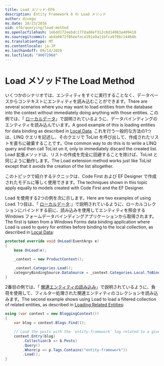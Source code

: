 ```yaml
---
title: Load メソッド-EF6
description: Entity Framework 6 の Load メソッド
author: divega
ms.date: 10/23/2016
uid: ef6/querying/load-method
ms.openlocfilehash: 1e6dd172eebdc177dad8ef312c8d14083a409410
ms.sourcegitcommit: abda0872f86eefeca191a9a11bfca976bc14468b
ms.translationtype: MT
ms.contentlocale: ja-JP
ms.lasthandoff: 09/14/2020
ms.locfileid: "90072968"
---
```

# <a name="the-load-method"></a><span data-ttu-id="d6ad7-103">Load メソッド</span><span class="sxs-lookup"><span data-stu-id="d6ad7-103">The Load Method</span></span>
<span data-ttu-id="d6ad7-104">いくつかのシナリオでは、エンティティをすぐに実行することなく、データベースからコンテキストにエンティティを読み込むことができます。</span><span class="sxs-lookup"><span data-stu-id="d6ad7-104">There are several scenarios where you may want to load entities from the database into the context without immediately doing anything with those entities.</span></span> <span data-ttu-id="d6ad7-105">この例では、「 [ローカルデータ](xref:ef6/querying/local-data)」で説明されているように、データバインディングのエンティティを読み込んでいます。</span><span class="sxs-lookup"><span data-stu-id="d6ad7-105">A good example of this is loading entities for data binding as described in [Local Data](xref:ef6/querying/local-data).</span></span> <span data-ttu-id="d6ad7-106">これを行う一般的な方法の1つは、LINQ クエリを記述し、そのクエリで ToList を呼び出して、作成されたリストを直ちに破棄することです。</span><span class="sxs-lookup"><span data-stu-id="d6ad7-106">One common way to do this is to write a LINQ query and then call ToList on it, only to immediately discard the created list.</span></span> <span data-ttu-id="d6ad7-107">Load 拡張メソッドは、リストの作成を完全に回避することを除けば、ToList と同じように動作します。</span><span class="sxs-lookup"><span data-stu-id="d6ad7-107">The Load extension method works just like ToList except that it avoids the creation of the list altogether.</span></span>  

<span data-ttu-id="d6ad7-108">このトピックで紹介するテクニックは、Code First および EF Designer で作成されたモデルに等しく使用できます。</span><span class="sxs-lookup"><span data-stu-id="d6ad7-108">The techniques shown in this topic apply equally to models created with Code First and the EF Designer.</span></span>  

<span data-ttu-id="d6ad7-109">Load を使用する2つの例を次に示します。</span><span class="sxs-lookup"><span data-stu-id="d6ad7-109">Here are two examples of using Load.</span></span> <span data-ttu-id="d6ad7-110">1つ目は、「 [ローカルデータ](xref:ef6/querying/local-data):」で説明されているように、ローカルコレクションにバインドする前に、読み込みを使用してエンティティを照会する Windows フォームデータバインディングアプリケーションから取得されます。</span><span class="sxs-lookup"><span data-stu-id="d6ad7-110">The first is taken from a Windows Forms data binding application where Load is used to query for entities before binding to the local collection, as described in [Local Data](xref:ef6/querying/local-data):</span></span>  

``` csharp
protected override void OnLoad(EventArgs e)
{
    base.OnLoad(e);

    _context = new ProductContext();

    _context.Categories.Load();
    categoryBindingSource.DataSource = _context.Categories.Local.ToBindingList();
}
```  

<span data-ttu-id="d6ad7-111">2番目の例では、「 [関連エンティティの読み込み](xref:ef6/querying/related-data)」で説明されているように、負荷を使用して、フィルター処理された関連エンティティのコレクションを読み込みます。</span><span class="sxs-lookup"><span data-stu-id="d6ad7-111">The second example shows using Load to load a filtered collection of related entities, as described in [Loading Related Entities](xref:ef6/querying/related-data):</span></span>  

``` csharp
using (var context = new BloggingContext())
{
    var blog = context.Blogs.Find(1);

    // Load the posts with the 'entity-framework' tag related to a given blog
    context.Entry(blog)
        .Collection(b => b.Posts)
        .Query()
        .Where(p => p.Tags.Contains("entity-framework"))
        .Load();
}
```  
